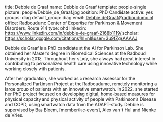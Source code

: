 title: Debbie de Graaf
name: Debbie de Graaf
template: people-single 
picture: people/Debbie_de_Graaf.jpg 
position: PhD Candidate 
active: yes 
groups: diag
default_group: diag 
email: Debbie.deGraaf@radboudumc.nl 
office: Radboudumc Center of Expertise for Parkinson & Movement Disorders, Route 914
type: phd 
linkedin: https://www.linkedin.com/in/debbie-de-graaf-2168b1119/
scholar: https://scholar.google.com/citations?hl=nl&user=3u9fZgsAAAAJ  

Debbie de Graaf is a PhD candidate at the AI for Parkinson Lab. She obtained her Master’s degree in Biomedical Sciences at the Radboud University in 2018. Throughout her study, she always had great interest in contributing to personalized health care using innovative technology while working closely with patients.

After her graduation, she worked as a research assessor for the Personalized Parkinson Project at the Radboudumc, remotely monitoring a large group of patients with an innovative smartwatch. In 2022, she started her PhD project focused on developing digital, home-based measures for physical capacity and physical activity of people with Parkinson’s Disease and COPD, using smartwatch data from the ADAPT-study. Debbie is supervised by Bas Bloem, [member/luc-evers], Alex van ‘t Hul and Nienke de Vries.
